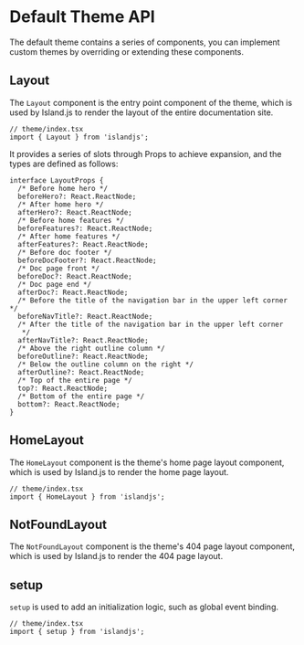 # Default Theme API

The default theme contains a series of components, you can implement custom themes by overriding or extending these components.

## Layout

The `Layout` component is the entry point component of the theme, which is used by Island.js to render the layout of the entire documentation site.

```tsx
// theme/index.tsx
import { Layout } from 'islandjs';
```

It provides a series of slots through Props to achieve expansion, and the types are defined as follows:

```tsx
interface LayoutProps {
  /* Before home hero */
  beforeHero?: React.ReactNode;
  /* After home hero */
  afterHero?: React.ReactNode;
  /* Before home features */
  beforeFeatures?: React.ReactNode;
  /* After home features */
  afterFeatures?: React.ReactNode;
  /* Before doc footer */
  beforeDocFooter?: React.ReactNode;
  /* Doc page front */
  beforeDoc?: React.ReactNode;
  /* Doc page end */
  afterDoc?: React.ReactNode;
  /* Before the title of the navigation bar in the upper left corner */
  beforeNavTitle?: React.ReactNode;
  /* After the title of the navigation bar in the upper left corner
   */
  afterNavTitle?: React.ReactNode;
  /* Above the right outline column */
  beforeOutline?: React.ReactNode;
  /* Below the outline column on the right */
  afterOutline?: React.ReactNode;
  /* Top of the entire page */
  top?: React.ReactNode;
  /* Bottom of the entire page */
  bottom?: React.ReactNode;
}
```

## HomeLayout

The `HomeLayout` component is the theme's home page layout component, which is used by Island.js to render the home page layout.

```tsx
// theme/index.tsx
import { HomeLayout } from 'islandjs';
```

## NotFoundLayout

The `NotFoundLayout` component is the theme's 404 page layout component, which is used by Island.js to render the 404 page layout.

## setup

`setup` is used to add an initialization logic, such as global event binding.

```tsx
// theme/index.tsx
import { setup } from 'islandjs';
```
